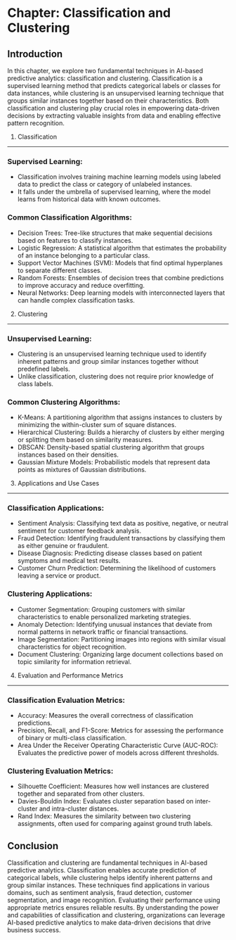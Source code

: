 Chapter: Classification and Clustering
======================================

Introduction
------------

In this chapter, we explore two fundamental techniques in AI-based predictive analytics: classification and clustering. Classification is a supervised learning method that predicts categorical labels or classes for data instances, while clustering is an unsupervised learning technique that groups similar instances together based on their characteristics. Both classification and clustering play crucial roles in empowering data-driven decisions by extracting valuable insights from data and enabling effective pattern recognition.

1. Classification
-----------------

### Supervised Learning:

* Classification involves training machine learning models using labeled data to predict the class or category of unlabeled instances.
* It falls under the umbrella of supervised learning, where the model learns from historical data with known outcomes.

### Common Classification Algorithms:

* Decision Trees: Tree-like structures that make sequential decisions based on features to classify instances.
* Logistic Regression: A statistical algorithm that estimates the probability of an instance belonging to a particular class.
* Support Vector Machines (SVM): Models that find optimal hyperplanes to separate different classes.
* Random Forests: Ensembles of decision trees that combine predictions to improve accuracy and reduce overfitting.
* Neural Networks: Deep learning models with interconnected layers that can handle complex classification tasks.

2. Clustering
-------------

### Unsupervised Learning:

* Clustering is an unsupervised learning technique used to identify inherent patterns and group similar instances together without predefined labels.
* Unlike classification, clustering does not require prior knowledge of class labels.

### Common Clustering Algorithms:

* K-Means: A partitioning algorithm that assigns instances to clusters by minimizing the within-cluster sum of square distances.
* Hierarchical Clustering: Builds a hierarchy of clusters by either merging or splitting them based on similarity measures.
* DBSCAN: Density-based spatial clustering algorithm that groups instances based on their densities.
* Gaussian Mixture Models: Probabilistic models that represent data points as mixtures of Gaussian distributions.

3. Applications and Use Cases
-----------------------------

### Classification Applications:

* Sentiment Analysis: Classifying text data as positive, negative, or neutral sentiment for customer feedback analysis.
* Fraud Detection: Identifying fraudulent transactions by classifying them as either genuine or fraudulent.
* Disease Diagnosis: Predicting disease classes based on patient symptoms and medical test results.
* Customer Churn Prediction: Determining the likelihood of customers leaving a service or product.

### Clustering Applications:

* Customer Segmentation: Grouping customers with similar characteristics to enable personalized marketing strategies.
* Anomaly Detection: Identifying unusual instances that deviate from normal patterns in network traffic or financial transactions.
* Image Segmentation: Partitioning images into regions with similar visual characteristics for object recognition.
* Document Clustering: Organizing large document collections based on topic similarity for information retrieval.

4. Evaluation and Performance Metrics
-------------------------------------

### Classification Evaluation Metrics:

* Accuracy: Measures the overall correctness of classification predictions.
* Precision, Recall, and F1-Score: Metrics for assessing the performance of binary or multi-class classification.
* Area Under the Receiver Operating Characteristic Curve (AUC-ROC): Evaluates the predictive power of models across different thresholds.

### Clustering Evaluation Metrics:

* Silhouette Coefficient: Measures how well instances are clustered together and separated from other clusters.
* Davies-Bouldin Index: Evaluates cluster separation based on inter-cluster and intra-cluster distances.
* Rand Index: Measures the similarity between two clustering assignments, often used for comparing against ground truth labels.

Conclusion
----------

Classification and clustering are fundamental techniques in AI-based predictive analytics. Classification enables accurate prediction of categorical labels, while clustering helps identify inherent patterns and group similar instances. These techniques find applications in various domains, such as sentiment analysis, fraud detection, customer segmentation, and image recognition. Evaluating their performance using appropriate metrics ensures reliable results. By understanding the power and capabilities of classification and clustering, organizations can leverage AI-based predictive analytics to make data-driven decisions that drive business success.
